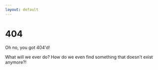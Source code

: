```yaml
---
layout: default
---
```


# 404
Oh no, you got 404'd! 

What will we ever do? How do we even find something that doesn't exist anymore?!
